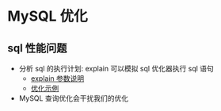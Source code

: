 # MySQL 优化

## sql 性能问题

-   分析 sql 的执行计划: explain 可以模拟 sql 优化器执行 sql 语句
    -   [explain 参数说明](./explain参数说明.md)
    -   [优化示例](./优化示例.md)
-   MySQL 查询优化会干扰我们的优化
